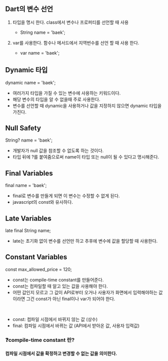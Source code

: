 ## Dart의 변수 선언

1. 타입을 명시 한다. class에서 변수나 프로퍼티를 선언할 때 사용

   - String name = 'baek';

2. var를 사용한다. 함수나 메서드에서 지역번수를 선언 할 때 사용 한다.
   - var name = 'baek';

## Dynamic 타입

dynamic name = 'baek';

- 여러가지 타입을 가질 수 있는 변수에 사용하는 키워드이다.
- 해당 변수의 타입을 알 수 없을때 주로 사용한다.
- 변수를 선언할 때 dynamic을 사용하거나 값을 지정하지 않으면 dynamic 타입을 가진다.

## Null Safety

String? name = 'baek';

- 개발자가 null 값을 참조할 수 없도록 하는 것이다.
- 타입 뒤에 ?를 붙여줌으로써 name이 타입 또는 null이 될 수 있다고 명시해준다.

## Final Variables

final name = 'baek';

- final로 변수를 만들게 되면 이 변수는 수정할 수 없게 된다.
- javascript의 const와 유사하다.

## Late Variables

late final String name;

- late는 초기화 없이 변수를 선언만 하고 추후에 변수에 값을 할당할 때 사용한다.

## Constant Variables

const max_allowed_price = 120;

- const는 compile-time constant를 만들어준다.
- const는 컴파일할 때 알고 있는 값을 사용해야 한다.
- 어떤 값인지 모르고 그 값이 API로부터 오거나 사용자가 화면에서 입력해야하는 값이라면 그건 const가 아닌 final이나 var가 되어야 한다.

<br/>

- const: 컴파일 시점에서 바뀌지 않는 값 (상수)
- final: 컴파일 시점에서 바뀌는 값 (API에서 받아온 값, 사용자 입력값)

### ❓compile-time constant 란?

**컴파일 시점에서 값을 확정하고 변경할 수 없는 값을 의미한다.**
